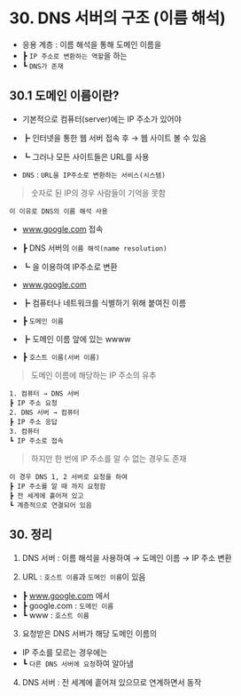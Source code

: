 # 30. DNS 서버의 구조 (이름 해석)

- 응용 계층 : 이름 해석을 통해 도메인 이름을
- ┣ `IP 주소로 변환하는 역할`을 하는
- ┗ `DNS가 존재`

## 30.1 도메인 이름이란?

- 기본적으로 컴퓨터(server)에는 IP 주소가 있어야
- ┣ 인터넷을 통한 웹 서버 접속 후 → 웹 사이트 볼 수 있음
- ┗ 그러나 모든 사이트들은 URL를 사용

- `DNS` : `URL을 IP주소로 변환하는 서비스(시스템)`

> 숫자로 된 IP의 경우 사람들이 기억을 못함

    이 이유로 DNS의 이름 해석 사용

- www.google.com 접속
- ┣ DNS 서버의 `이름 해석(name resolution)`
- ┗ 을 이용하여 IP주소로 변환

- www.google.com
- ┣ 컴퓨터나 네트워크를 식별하기 위해 붙여진 이름
- ┣ `도메인 이름`
- ┣ 도메인 이름 앞에 있는 wwww
- ┣ `호스트 이름(서버 이름)`

> 도메인 이름에 해당하는 IP 주소의 유추

    1. 컴퓨터 → DNS 서버
    ┣ IP 주소 요청
    2. DNS 서버 → 컴퓨터
    ┣ IP 주소 응답
    3. 컴퓨터
    ┗ IP 주소로 접속

> 하지만 한 번에 IP 주소를 알 수 없는 경우도 존재

    이 경우 DNS 1, 2 서버로 요청을 하여
    ┣ IP 주소를 알 때 까지 요청함
    ┣ 전 세게에 흩어져 있고
    ┗ 계층적으로 연결되어 있음

## 30. 정리

1. DNS 서버 : 이름 해석을 사용하여 → 도메인 이름 → IP 주소 변환

2. URL : `호스트 이름`과 `도메인 이름`이 있음

- ┣ www.google.com 에서
- ┣ google.com : `도메인 이름`
- ┗ www : `호스트 이름`

3. 요청받은 DNS 서버가 해당 도메인 이름의

- IP 주소를 모르는 경우에는
- ┗ `다른 DNS 서버에 요청`하여 알아냄

4. DNS 서버 : 전 세계에 흩어져 있으므로 연계하면서 동작
